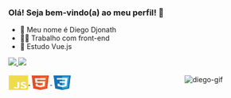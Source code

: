 ### Olá! Seja bem-vindo(a) ao meu perfil! 👋

- 👨‍ Meu nome é Diego Djonath 
- 👨‍💻 Trabalho com front-end
- 🌱 Estudo Vue.js 

 <div>
  <a href="https://github.com/diegodjonath">
  <img height="180em" src="https://github-readme-stats.vercel.app/api?username=diegodjonath&show_icons=true&theme=tokyonight&include_all_commits=true&count_private=true"/>
  <img height="180em" src="https://github-readme-stats.vercel.app/api/top-langs/?username=diegodjonath&layout=compact&langs_count=7&theme=tokyonight"/>
</div>
  
<div style="display: inline_block"><br>
  <img align="center" alt="diego-Js" height="30" width="40" src="https://raw.githubusercontent.com/devicons/devicon/master/icons/javascript/javascript-plain.svg">
  <img align="center" alt="diego-HTML" height="30" width="40" src="https://raw.githubusercontent.com/devicons/devicon/master/icons/html5/html5-original.svg">
  <img align="center" alt="diego-CSS" height="30" width="40" src="https://raw.githubusercontent.com/devicons/devicon/master/icons/css3/css3-original.svg">
  <img align="right" alt="diego-gif" height="150" width="150" src="https://media.discordapp.net/attachments/883514873160540191/883514940370075679/Webp.net-gifmaker.gif">
</div>

 
 

  
